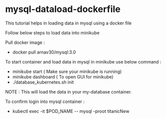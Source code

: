 # mysql-dataload-dockerfile
This tutorial helps in loading data in mysql using a docker file

Follow below steps to load data into minikube

Pull docker image :
 - docker pull arnav30/mysql:3.0
 
 To start container and load data in mysql in minikube use below command :

 - minikube start ( Make sure your minikube is running)
 - minikube dashboard ( To open GUI for minikube)
 - ./database_kubernetes.sh init
 
 NOTE : This will load the data in your my-database container.
 
To confirm login into mysql container :
  - kubectl exec -it $POD_NAME -- mysql -proot titanicNew
